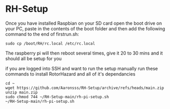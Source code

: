 # RH-Setup

Once you have installed Raspbian on your SD card open the boot drive on your PC, paste in the contents of the boot folder and then add the following command to the end of firstrun.sh:
```
sudo cp /boot/RH/rc.local /etc/rc.local
```
The raspberry pi will then reboot several times, give it 20 to 30 mins and it should all be setup for you
 
if you are logged into SSH and want to run the setup manually run these commands to install RotorHazard and all of it's dependancies

```
cd ~
wget https://github.com/Aaronsss/RH-Setup/archive/refs/heads/main.zip
unzip main.zip
sudo chmod 744 ~/RH-Setup-main/rh-pi-setup.sh
~/RH-Setup-main/rh-pi-setup.sh
```